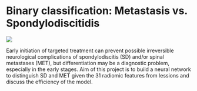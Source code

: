 # Binary classification: Metastasis vs. Spondylodiscitidis 

![](https://api.visitorbadge.io/api/VisitorHit?user=natasabrisudova&repo=ML_assignment-binary-classification-&countColor=%237B1E7A)

Early initiation of targeted treatment can prevent possible irreversible neurological complications of spondylodiscitis (SD) and/or spinal metastases (MET), but differentiation may be a diagnostic problem, especially in the early stages. Aim of this project is to build a neural network to distinguish SD and MET given the 31 radiomic features from lessions and discuss the efficiency of the model.

